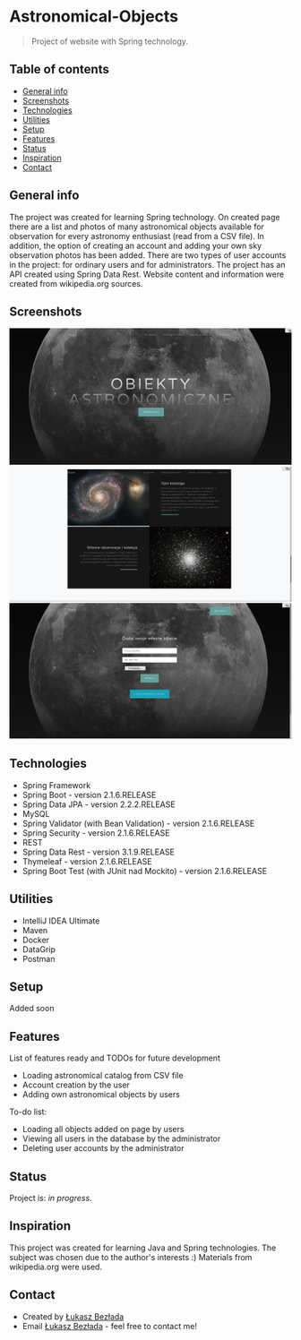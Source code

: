 # Astronomical-Objects
> Project of website with Spring technology.

## Table of contents
* [General info](#general-info)
* [Screenshots](#screenshots)
* [Technologies](#technologies)
* [Utilities](#utilities)
* [Setup](#setup)
* [Features](#features)
* [Status](#status)
* [Inspiration](#inspiration)
* [Contact](#contact)

## General info
The project was created for learning Spring technology.
On created page there are a list and photos of many astronomical objects available for observation for every astronomy enthusiast (read from a CSV file).
In addition, the option of creating an account and adding your own sky observation photos has been added. There are two types of user accounts in the project: for ordinary users and for administrators.
The project has an API created using Spring Data Rest.
Website content and information were created from wikipedia.org sources.


## Screenshots
![Main page](./src/main/resources/static/img/readme/main.png)
![Main page2](./src/main/resources/static/img/readme/main2.png)
![AddSkyObject](./src/main/resources/static/img/readme/addobject.png)

## Technologies
* Spring Framework
* Spring Boot - version 2.1.6.RELEASE
* Spring Data JPA - version 2.2.2.RELEASE
* MySQL
* Spring Validator (with Bean Validation) - version 2.1.6.RELEASE
* Spring Security - version 2.1.6.RELEASE
* REST
* Spring Data Rest - version 3.1.9.RELEASE
* Thymeleaf - version 2.1.6.RELEASE
* Spring Boot Test (with JUnit nad Mockito) - version 2.1.6.RELEASE

## Utilities
* IntelliJ IDEA Ultimate
* Maven
* Docker
* DataGrip
* Postman

## Setup
Added soon

## Features
List of features ready and TODOs for future development
* Loading astronomical catalog from CSV file
* Account creation by the user
* Adding own astronomical objects by users

To-do list:
* Loading all objects added on page by users
* Viewing all users in the database by the administrator
* Deleting user accounts by the administrator

## Status
Project is: _in progress_.

## Inspiration
This project was created for learning Java and Spring technologies. The subject was chosen due to the author's interests :) Materials from wikipedia.org were used.

## Contact
- Created by [Łukasz Bezłada](https://www.linkedin.com/in/lukaszbezlada/)
- Email [Łukasz Bezłada](mailto:lukaszbezlada@interia.pl) - feel free to contact me!
